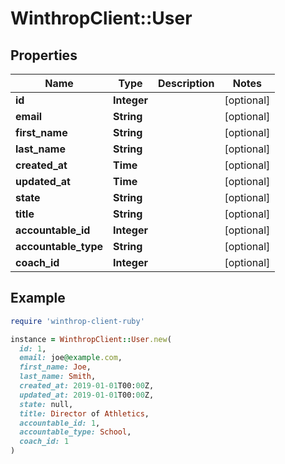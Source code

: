 # WinthropClient::User

## Properties

| Name | Type | Description | Notes |
| ---- | ---- | ----------- | ----- |
| **id** | **Integer** |  | [optional] |
| **email** | **String** |  | [optional] |
| **first_name** | **String** |  | [optional] |
| **last_name** | **String** |  | [optional] |
| **created_at** | **Time** |  | [optional] |
| **updated_at** | **Time** |  | [optional] |
| **state** | **String** |  | [optional] |
| **title** | **String** |  | [optional] |
| **accountable_id** | **Integer** |  | [optional] |
| **accountable_type** | **String** |  | [optional] |
| **coach_id** | **Integer** |  | [optional] |

## Example

```ruby
require 'winthrop-client-ruby'

instance = WinthropClient::User.new(
  id: 1,
  email: joe@example.com,
  first_name: Joe,
  last_name: Smith,
  created_at: 2019-01-01T00:00Z,
  updated_at: 2019-01-01T00:00Z,
  state: null,
  title: Director of Athletics,
  accountable_id: 1,
  accountable_type: School,
  coach_id: 1
)
```

